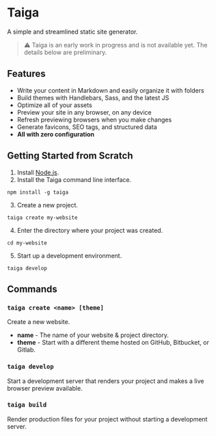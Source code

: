 # Taiga

A simple and streamlined static site generator.

> ⚠ Taiga is an early work in progress and is not available yet. The details below are preliminary.

## Features

- Write your content in Markdown and easily organize it with folders
- Build themes with Handlebars, Sass, and the latest JS
- Optimize all of your assets
- Preview your site in any browser, on any device
- Refresh previewing browsers when you make changes
- Generate favicons, SEO tags, and structured data
- **All with zero configuration**

## Getting Started from Scratch

1. Install [Node.js](https://nodejs.org).
2. Install the Taiga command line interface.
```
npm install -g taiga
```
3. Create a new project.
```
taiga create my-website
```
4. Enter the directory where your project was created.
```
cd my-website
```
5. Start up a development environment.
```
taiga develop
```

## Commands

### `taiga create <name> [theme]`
Create a new website.

- **name** -  The name of your website & project directory.
- **theme** - Start with a different theme hosted on GitHub, Bitbucket, or Gitlab.

### `taiga develop`
Start a development server that renders your project and makes a live browser preview available.

### `taiga build`
Render production files for your project without starting a development server.
